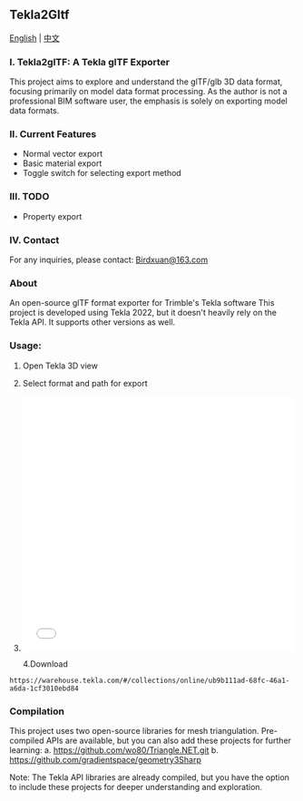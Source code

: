 ##  Tekla2Gltf 

[English](docs/README_EN.md) | [中文](docs/README_CN.md)

### I. Tekla2glTF: A Tekla glTF Exporter

This project aims to explore and understand the glTF/glb 3D data format, focusing primarily on model data format processing. As the author is not a professional BIM software user, the emphasis is solely on exporting model data formats.

### II. Current Features

* Normal vector export
* Basic material export
* Toggle switch for selecting export method

### III. TODO

* Property export

### IV. Contact

For any inquiries, please contact: Birdxuan@163.com

### About

An open-source glTF format exporter for Trimble's Tekla software
This project is developed using Tekla 2022, but it doesn't heavily rely on the Tekla API. It supports other versions as well.

### Usage:

1. Open Tekla 3D view

2. Select format and path for export

2. <iframe       width="100%"       height="450"       src="doc/LookLook.mp4"       scrolling="no"       border="0"       frameborder="no"       framespacing="0"       allowfullscreen="true">  。  </iframe> 

   4.Download

```
https://warehouse.tekla.com/#/collections/online/ub9b111ad-68fc-46a1-a6da-1cf3010ebd84
```



### Compilation

This project uses two open-source libraries for mesh triangulation. Pre-compiled APIs are available, but you can also add these projects for further learning:
a. https://github.com/wo80/Triangle.NET.git
b. https://github.com/gradientspace/geometry3Sharp

Note: The Tekla API libraries are already compiled, but you have the option to include these projects for deeper understanding and exploration.